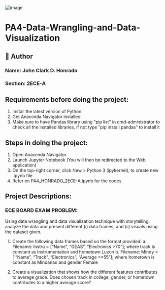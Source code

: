 ![image](https://github.com/user-attachments/assets/2ae2f3b6-9f2c-48d8-86d6-5d514ba16c79)

# PA4-Data-Wrangling-and-Data-Visualization

## :pencil: Author
### Name: John Clark D. Honrado
### Section: 2ECE-A


## Requirements before doing the project:
1. Install the latest version of Python
2. Get Anaconda Navigator installed
3. Make sure to have Pandas library using "pip list" in cmd-administrator to check all the installed libraries, if not type "pip install pandas" to install it



## Steps in doing the project:
1. Open Anaconda Navigator
2. Launch Jupyter Notebook (You will then be redirected to the Web application)
3. On the top-right corner, click New > Python 3 (ipykernel), to create new .ipynb file
4. Refer on PA4_HONRADO_2ECE-A.ipynb for the codes



## Project Descriptions:

### ECE BOARD EXAM PROBLEM:
Using data wrangling and data visualization technique with storytelling, analyze the data and present different (i) data frames; and (ii) visuals using the dataset given.

1. Create the following data frames based on the format provided:
   a. Filename: Instru = [“Name”, “GEAS”, “Electronics >70”]; where track is constant as Instrumentation and hometown Luzon
   b. Filename: Mindy = [ “Name”, “Track”, “Electronics”, “Average >=55”]; where hometown is constant as Mindanao and gender Female

2. Create a visualization that shows how the different features contributes to average grade. Does chosen track in college, gender, or hometown contributes to a higher average score?


